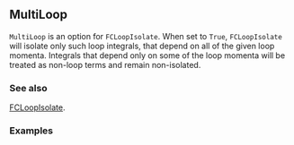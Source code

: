 ## MultiLoop

`MultiLoop` is an option for `FCLoopIsolate`. When set to `True`, `FCLoopIsolate` will isolate only such loop integrals, that depend on all of the given loop momenta. Integrals that depend only on some of the loop momenta will be treated as non-loop terms and remain non-isolated.

### See also

[FCLoopIsolate](FCLoopIsolate).

### Examples